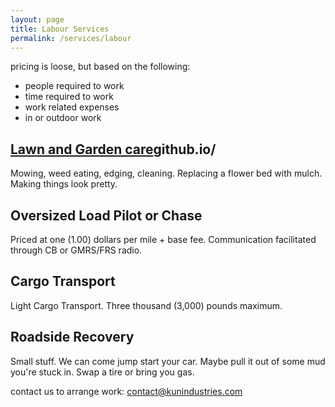 ```yaml
---
layout: page
title: Labour Services
permalink: /services/labour
---
```


pricing is loose, but based on the following:
- people required to work
- time required to work
- work related expenses
- in or outdoor work

## [Lawn and Garden care](https://kunindustries.com/services/lawncare/)github.io/
Mowing, weed eating, edging, cleaning. Replacing a flower bed with mulch. Making things look pretty. 

## Oversized Load Pilot or Chase
Priced at one (1.00) dollars per mile + base fee. Communication facilitated through CB or GMRS/FRS radio.

## Cargo Transport
Light Cargo Transport. Three thousand (3,000) pounds maximum.

## Roadside Recovery
Small stuff. We can come jump start your car. Maybe pull it out of some mud you're stuck in. Swap a tire or bring you gas.

contact us to arrange work: [contact@kunindustries.com](mailto:contact@kunindustries.com)
